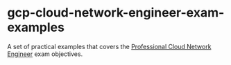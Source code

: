 # gcp-cloud-network-engineer-exam-examples
A set of practical examples that covers the [Professional Cloud Network Engineer](https://cloud.google.com/certification/guides/cloud-network-engineer) exam objectives.
